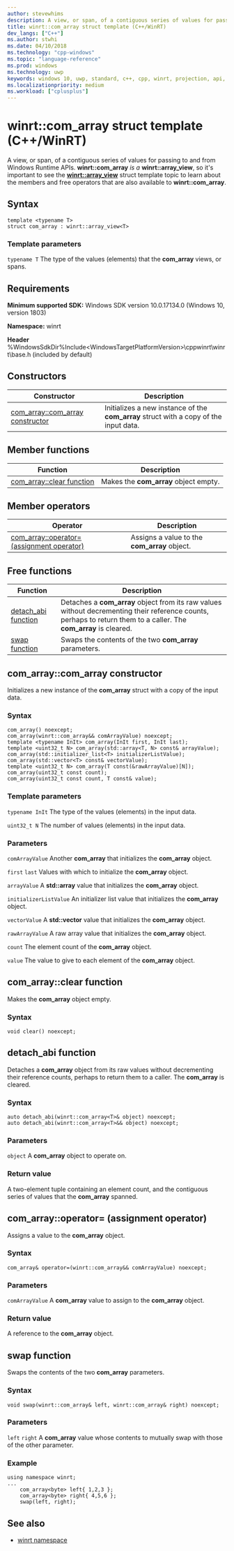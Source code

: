 ```yaml
---
author: stevewhims
description: A view, or span, of a contiguous series of values for passing to and from Windows Runtime APIs.
title: winrt::com_array struct template (C++/WinRT)
dev_langs: ["C++"]
ms.author: stwhi
ms.date: 04/10/2018
ms.technology: "cpp-windows"
ms.topic: "language-reference"
ms.prod: windows
ms.technology: uwp
keywords: windows 10, uwp, standard, c++, cpp, winrt, projection, api, reference, array, view, com_array, span
ms.localizationpriority: medium
ms.workload: ["cplusplus"]
---
```


# winrt::com_array struct template (C++/WinRT)
A view, or span, of a contiguous series of values for passing to and from Windows Runtime APIs. **winrt::com_array** *is a* **winrt::array_view**, so it's important to see the [**winrt::array_view**](array-view.md) struct template topic to learn about the members and free operators that are also available to **winrt::com_array**.

## Syntax
```cppwinrt
template <typename T>
struct com_array : winrt::array_view<T>
```

### Template parameters
`typename T`
The type of the values (elements) that the **com_array** views, or spans.

## Requirements
**Minimum supported SDK:** Windows SDK version 10.0.17134.0 (Windows 10, version 1803)

**Namespace:** winrt

**Header** %WindowsSdkDir%Include\<WindowsTargetPlatformVersion>\cppwinrt\winrt\base.h (included by default)

## Constructors
|Constructor|Description|
|------------|-----------------|
|[com_array::com_array constructor](#comarraycomarray-constructor)|Initializes a new instance of the **com_array** struct with a copy of the input data.|

## Member functions
|Function|Description|
|------------|-----------------|
|[com_array::clear function](#comarrayclear-function)|Makes the **com_array** object empty.|

## Member operators
|Operator|Description|
|------------|-----------------|
|[com_array::operator= (assignment operator)](#comarrayoperator-assignment-operator)|Assigns a value to the **com_array** object.|

## Free functions
|Function|Description|
|------------|-----------------| 
|[detach_abi function](#detachabi-function)|Detaches a **com_array** object from its raw values without decrementing their reference counts, perhaps to return them to a caller. The **com_array** is cleared.|
|[swap function](#swap-function)|Swaps the contents of the two **com_array** parameters.|

## com_array::com_array constructor
Initializes a new instance of the **com_array** struct with a copy of the input data.

### Syntax
```cppwinrt
com_array() noexcept;
com_array(winrt::com_array&& comArrayValue) noexcept;
template <typename InIt> com_array(InIt first, InIt last);
template <uint32_t N> com_array(std::array<T, N> const& arrayValue);
com_array(std::initializer_list<T> initializerListValue);
com_array(std::vector<T> const& vectorValue);
template <uint32_t N> com_array(T const(&rawArrayValue)[N]);
com_array(uint32_t const count);
com_array(uint32_t const count, T const& value);
```

### Template parameters
`typename InIt`
The type of the values (elements) in the input data.

`uint32_t N`
The number of values (elements) in the input data.

### Parameters
`comArrayValue`
Another **com_array** that initializes the **com_array** object.

`first` `last`
Values with which to initialize the **com_array** object.

`arrayValue`
A **std::array** value that initializes the **com_array** object.

`initializerListValue`
An initializer list value that initializes the **com_array** object.

`vectorValue`
A **std::vector** value that initializes the **com_array** object.

`rawArrayValue`
A raw array value that initializes the **com_array** object.

`count`
The element count of the **com_array** object.

`value`
The value to give to each element of the **com_array** object.

## com_array::clear function
Makes the **com_array** object empty.

### Syntax
```cppwinrt
void clear() noexcept;
```

## detach_abi function
Detaches a **com_array** object from its raw values without decrementing their reference counts, perhaps to return them to a caller. The **com_array** is cleared.

### Syntax
```cppwinrt
auto detach_abi(winrt::com_array<T>& object) noexcept;
auto detach_abi(winrt::com_array<T>&& object) noexcept;
```

### Parameters
`object`
A **com_array** object to operate on.

### Return value
A two-element tuple containing an element count, and the contiguous series of values that the **com_array** spanned.

## com_array::operator= (assignment operator)
Assigns a value to the **com_array** object.

### Syntax
```cppwinrt
com_array& operator=(winrt::com_array&& comArrayValue) noexcept;
```

### Parameters
`comArrayValue`
A **com_array** value to assign to the **com_array** object.

### Return value
A reference to the **com_array** object.

## swap function
Swaps the contents of the two **com_array** parameters.

### Syntax
```cppwinrt
void swap(winrt::com_array& left, winrt::com_array& right) noexcept;
```

### Parameters
`left` `right`
A **com_array** value whose contents to mutually swap with those of the other parameter.

### Example
```cppwinrt
using namespace winrt;
...
    com_array<byte> left{ 1,2,3 };
    com_array<byte> right{ 4,5,6 };
    swap(left, right);
```

## See also 
* [winrt namespace](winrt.md)
